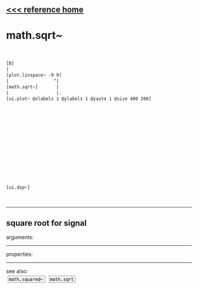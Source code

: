 [<<< reference home](ceammc_lib.md)
---

# math.sqrt~

```


[B]
|
[plot.linspace~ -9 9]
|                 ^|
[math.sqrt~]       |
|                  |.
[ui.plot~ @xlabels 1 @ylabels 1 @yauto 1 @size 400 200]














[ui.dsp~]

            
```
---
square root for signal
---
arguments:


---
properties:


---
see also:<br>
[![math.squared~](img/object_math.squared~.png)](math.squared~.md)
[![math.sqrt](img/object_math.sqrt.png)](math.sqrt.md)
